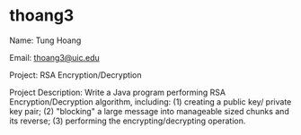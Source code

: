 # thoang3

Name: Tung Hoang

Email: thoang3@uic.edu

Project: RSA Encryption/Decryption

Project Description: Write a Java program performing RSA Encryption/Decryption algorithm, including: (1) creating a public key/ private key pair; 
(2) "blocking" a large message into manageable sized chunks and its reverse; (3) performing the encrypting/decrypting operation. 
